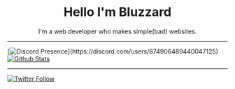 
<h1 align="center">Hello I'm Bluzzard</h1>

<p align="center" >I'm a web developer who makes simple(bad) websites.</p>

---

[![Discord Presence](https://lanyard-profile-readme.vercel.app/api/874906489440047125?borderRadius=0px&hideStatus=true&bg=1c1e29&idleMessage=Shitposting...)](https://discord.com/users/874906489440047125)
[![Github Stats](https://github-readme-stats.vercel.app/api?username=bluzzardthewizard&show_icons=true&theme=algolia&hide_border=true&borderRadius=20px)](https://bluzzard.repl.co)



---

[![Twitter Follow](https://img.shields.io/twitter/follow/notBluzzard?color=%233375cc&label=Followers%3A&logo=twitter&logoColor=%233375cc&style=for-the-badge)](https://bluzzard.repl.co)
